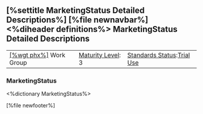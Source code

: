 \[%settitle MarketingStatus Detailed Descriptions%\]
\[%file newnavbar%\]
&lt;%diheader definitions%&gt;
MarketingStatus Detailed Descriptions
-------------------------------------

|                                              |                                             |                                                                                      |
|----------------------------------------------|---------------------------------------------|--------------------------------------------------------------------------------------|
| [\[%wgt phx%\]](%5B%wg%20phx%%5D) Work Group | [Maturity Level](versions.html#maturity): 3 | [Standards Status](versions.html#std-process):[Trial Use](versions.html#std-process) |

<span id="def"></span>
### MarketingStatus

&lt;%dictionary MarketingStatus%&gt;

\[%file newfooter%\]
